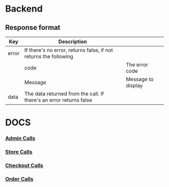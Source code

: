 # Backend

## Response format
| Key   	| Description                                                        	|                    	|
|-------	|--------------------------------------------------------------------	|--------------------	|
| error 	| If there's no error, returns false, if not returns the following   	|                    	|
|       	| code                                                               	| The error code     	|
|       	| Message                                                            	| Message to display 	|
| data  	| The data returned from the call. If there's an error returns false 	|                    	|

# DOCS

### [Admin Calls](../../../wiki/Admin)
### [Store Calls](../../../wiki/Store)
### [Checkout Calls](../../../wiki/Checkout)
### [Order Calls](../../../wiki/Order)
